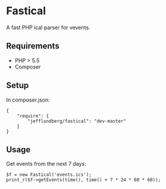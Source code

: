 # Fastical

A fast PHP ical parser for vevents.

## Requirements
 * PHP > 5.5
 * Composer

## Setup
In composer.json:
```
{
    "require": {
        "jefflundberg/fastical": "dev-master"
    }
}
```

## Usage

Get events from the next 7 days:
```
$f = new Fastical('events.ics');
print_r($f->getEvents(time(), time() + 7 * 24 * 60 * 60));
```
